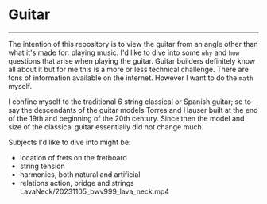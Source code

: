 # Guitar
---
The intention of this repository is to view the guitar from an angle other than what it's made for: playing music. I'd like to dive into some `why` and `how` questions that arise when playing the guitar. Guitar builders definitely know all about it but for me this is a more or less technical challenge. There are tons of information available on the internet. However I want to do the `math` myself. 

I confine myself to the traditional 6 string classical or Spanish guitar; so to say the descendants of the guitar models Torres and Hauser built at the end of the 19th and beginning of the 20th century. Since then the model and size of the classical guitar essentially did not change much.

Subjects I'd like to dive into might be:
- location of frets on the fretboard
- string tension
- harmonics, both natural and artificial
- relations action, bridge and strings 
LavaNeck/20231105_bwv999_lava_neck.mp4
```python

```
